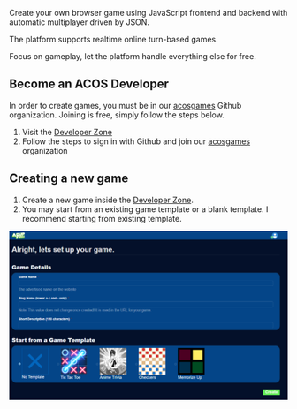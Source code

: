 Create your own browser game using JavaScript frontend and backend with automatic multiplayer driven by JSON.

The platform supports realtime online turn-based games.  

Focus on gameplay, let the platform handle everything else for free.


## Become an ACOS Developer

In order to create games, you must be in our [acosgames](https://github.com/acosgames) Github organization.  Joining is free, simply follow the steps below.

1. Visit the [Developer Zone](https://acos.games/dev)
2. Follow the steps to sign in with Github and join our [acosgames](https://github.com/acosgames) organization 

## Creating a new game

1. Create a new game inside the [Developer Zone](https://acos.games/dev).
2. You may start from an existing game template or a blank template.  I recommend starting from existing template.

<img src="img/devzone-screenshot2.png" alt="checkers" width="800"/>
<!-- 2. A public GitHub repository will be created at:
```
 https://github.com/acosgames/game_slug
```
You will be added as an admin to the github repository.

!!! note "Git Clone our examples to test existing games"

    Check out the Game Templates below to explore and run our game examples without signing up!
 -->


---

## Start from an existing Game Template

When creating a game in [Developer Zone](https://acos.games/dev), you can choose from the available game templates

| Game Templates  |                                                           |                                                |                                                       |
| --------------- | --------------------------------------------------------- | ---------------------------------------------- | ----------------------------------------------------- |
| **Tic Tac Toe** <br />`git clone git@github.com:acosgames/tictactoe.git`<br />Built with React | <img src="img/tictactoe.png" alt="tictactoe" width="64"/> | [Play on ACOS](https://acos.games/g/tictactoe) | [Github Repo](https://github.com/acosgames/tictactoe) |
| **Anime Trivia** <br />`git clone git@github.com:acosgames/anime-trivia-simple.git`<br />Built with React | <img src="img/anime-trivia-simple.png" alt="anime-trivia-simple" width="64"/> | [Play on ACOS](https://acos.games/g/anime-trivia-simple) | [Github Repo](https://github.com/acosgames/anime-trivia-simple) |
| **Checkers** <br />`git clone git@github.com:acosgames/checkers.git`<br />Built with React | <img src="img/checkers.png" alt="checkers" width="64"/> | [Play on ACOS](https://acos.games/g/checkers) | [Github Repo](https://github.com/acosgames/checkers) |
| **Memorize Up** <br />`git clone git@github.com:acosgames/memorize-up.git`<br />Built with React | <img src="img/memorize-up.png" alt="checkers" width="64"/> | [Play on ACOS](https://acos.games/g/memorize-up) | [Github Repo](https://github.com/acosgames/memorize-up) |


### After creating your game

A new repository matching the `game_slug` you provided will be created in [acosgames](https://github.com/acosgames) organization with the game template code.  You are granted admin access to this repository.

Simply clone your new repository to get started.  

```bash
git clone git@github.com:acosgames/game_slug.git
```

You will see directory structure like below.  

<img src="img/devzone-screenshot3.png" alt="checkers" width="300"/>

`builds` folder has the development and production builds for both client and server, including the webpack configs.

`game-client` has the frontend code in React for our game examples.

`game-server` has the backend code using JavaScript that taps into our `globals` functions.

`game-settings.json` will configure the screen size, min/max players and team configurations.

---

## Running the game using simulator

### NodeJS 16+ or 18+

NodeJS 16+ will work, but we recommend NodeJS 18+

### **Install**

After cloning, navigate to the folder in a terminal and make sure to install the packages

```bash
npm install
```

### **Run**

To start the simulator with your client and server code:

```bash
npm start
```

This will run the following apps:

1. acosgames Simulator
2. `game-client` (ReactJS) with webpack watcher
    - Browser-Sync to restart iframe for game-client on code changes
3. `game-server` (NodeJS) with webpack watcher


### **Debug with VSCode Debug, add to launch.json**
```json
{
    "command": "npm start",
    "name": "Launch Tic Tac Toe",
    "request": "launch",
    "type": "node-terminal"
},
```

This is the preferred method for running your code, as it will allow you to properly close the concurrent processes created for simulator, client, and server. 


## Deploy Game

When you are ready to deploy the game, visit the [Developer Zone](https://acos.games/dev), and find your deployment command in your game management page.

Example:

```bash
npm run deploy -- tictactoe.FBC4864251084B188F1A6E63F70C38D3
```

This will build your code into *.js bundles, and upload them to acos.games.  Each deployment is automatically versioned by an incrementing number which can be used to publish specific version.  

## Publish Game

When you think the game is ready for production, go to the [Developer Zone](https://acos.games/dev) and click **Push to Production** for that game.  You can easily change which version is deployed from the game management page.
